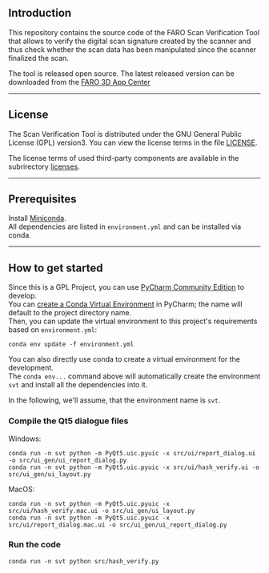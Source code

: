 ## Introduction
This repository contains the source code of the FARO Scan Verification Tool that
allows to verify the digital scan signature created by the scanner and thus check
whether the scan data has been manipulated since the scanner finalized the scan.

The tool is released open source. The latest released version can be downloaded
from the [FARO 3D App Center](https://3d-apps.faro-europe.com/product/faro-scan-verification-tool/)

---

## License

The Scan Verification Tool is distributed under the GNU General Public License (GPL) version3. You can view the license terms in the file [LICENSE](LICENSE).

The license terms of used third-party components are available in the subrirectory [licenses](licenses).

---

## Prerequisites

Install [Miniconda](https://docs.conda.io/en/latest/miniconda.html).  
All dependencies are listed in `environment.yml` and can be installed via conda.

---

## How to get started
Since this is a GPL Project, you can use [PyCharm Community Edition](https://www.jetbrains.com/pycharm/download) to develop.  
You can [create a Conda Virtual Environment](https://www.jetbrains.com/help/pycharm-edu/conda-support-creating-conda-virtual-environment.html) in PyCharm; the name will default to the project directory name.  
Then, you can update the virtual environment to this project's requirements based on `environment.yml`:
  ```
  conda env update -f environment.yml
  ```

You can also directly use conda to create a virtual environment for the development.  
The `conda env...` command above will automatically create the environment `svt` and install all the dependencies into it.

In the following, we'll assume, that the environment name is `svt`.

### Compile the Qt5 dialogue files
Windows:
```
conda run -n svt python -m PyQt5.uic.pyuic -x src/ui/report_dialog.ui -o src/ui_gen/ui_report_dialog.py
conda run -n svt python -m PyQt5.uic.pyuic -x src/ui/hash_verify.ui -o src/ui_gen/ui_layout.py
```

MacOS:
```
conda run -n svt python -m PyQt5.uic.pyuic -x src/ui/hash_verify.mac.ui -o src/ui_gen/ui_layout.py
conda run -n svt python -m PyQt5.uic.pyuic -x src/ui/report_dialog.mac.ui -o src/ui_gen/ui_report_dialog.py
```

### Run the code
```
conda run -n svt python src/hash_verify.py
```

